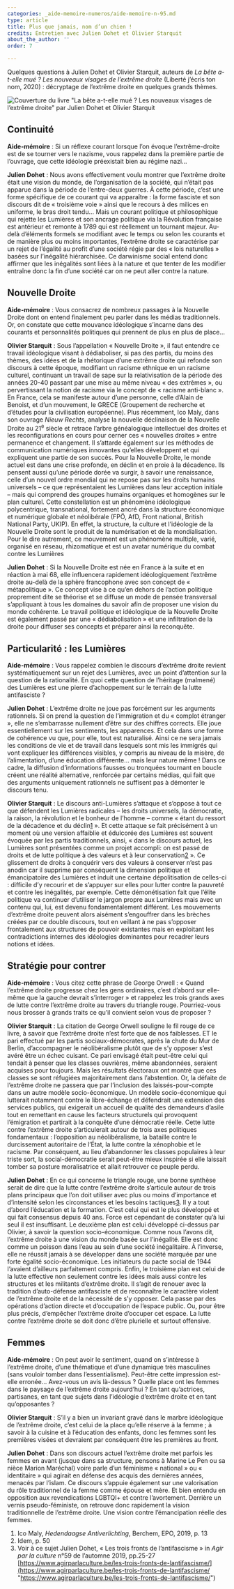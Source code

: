 ```yaml
---
categories: _aide-memoire-numeros/aide-memoire-n-95.md
type: article
title: Plus que jamais, nom d’un chien !
credits: Entretien avec Julien Dohet et Olivier Starquit
about_the_author: ''
order: 7

---
```

Quelques questions à Julien Dohet et Olivier Starquit, auteurs de _La bête a-t-elle mué ? Les nouveaux visages de l’extrême droite_ (Liberté j’écris ton nom, 2020) : décryptage de l’extrême droite en quelques grands thèmes.

![Couverture du livre "La bête a-t-elle mué ? Les nouveaux visages de l’extrême droite" par Julien Dohet et Olivier Starquit](https://www.territoires-memoire.be/assets/uploads/am95_p-7_julienolivier.jpg)

## Continuité

**Aide-mémoire** : Si un réflexe courant lorsque l’on évoque l’extrême-droite est de se tourner vers le nazisme, vous rappelez dans la première partie de l’ouvrage, que cette idéologie préexistait bien au régime nazi…

**Julien Dohet** : Nous avons effectivement voulu montrer que l’extrême droite était une vision du monde, de l’organisation de la société, qui n’était pas apparue dans la période de l’entre-deux guerres. À cette période, c’est une forme spécifique de ce courant qui va apparaître : la forme fasciste et son discours dit de « troisième voie » ainsi que le recours à des milices en uniforme, le bras droit tendu… Mais un courant politique et philosophique qui rejette les Lumières et son ancrage politique via la Révolution française est antérieur et remonte à 1789 qui est réellement un tournant majeur. Au-delà d’éléments formels se modifiant avec le temps ou selon les courants et de manière plus ou moins importantes, l’extrême droite se caractérise par un rejet de l’égalité au profit d’une société régie par des « lois naturelles » basées sur l’inégalité hiérarchisée. Ce darwinisme social entend donc affirmer que les inégalités sont liées à la nature et que tenter de les modifier entraîne donc la fin d’une société car on ne peut aller contre la nature.

## Nouvelle Droite

**Aide-mémoire** : Vous consacrez de nombreux passages à la Nouvelle Droite dont on entend finalement peu parler dans les médias traditionnels. Or, on constate que cette mouvance idéologique s’incarne dans des courants et personnalités politiques qui prennent de plus en plus de place…

**Olivier Starquit** : Sous l’appellation « Nouvelle Droite », il faut entendre ce travail idéologique visant à dédiaboliser, si pas des partis, du moins des thèmes, des idées et de la rhétorique d’une extrême droite qui refonde son discours à cette époque, modifiant un racisme ethnique en un racisme culturel, continuant un travail de sape sur la relativisation de la période des années 20-40 passant par une mise au même niveau « des extrêmes », ou pervertissant la notion de racisme via le concept de « racisme anti-blanc ». En France, cela se manifeste autour d’une personne, celle d’Alain de Benoist, et d’un mouvement, le GRECE (Groupement de recherche et d’études pour la civilisation européenne). Plus récemment, Ico Maly, dans son ouvrage _Nieuw Rechts_, analyse la nouvelle déclinaison de la Nouvelle Droite au 21<sup>e</sup> siècle et retrace l’arbre généalogique intellectuel des droites et les reconfigurations en cours pour cerner ces « nouvelles droites » entre permanence et changement. Il s’attarde également sur les méthodes de communication numériques innovantes qu’elles développent et qui expliquent une partie de son succès. Pour la Nouvelle Droite, le monde actuel est dans une crise profonde, en déclin et en proie à la décadence. Ils pensent aussi qu’une période dorée va surgir, à savoir une renaissance, celle d’un nouvel ordre mondial qui ne repose pas sur les droits humains universels – ce que représentaient les Lumières dans leur acception initiale – mais qui comprend des groupes humains organiques et homogènes sur le plan culturel. Cette constellation est un phénomène idéologique polycentrique, transnational, fortement ancré dans la structure économique et numérique globale et néolibérale (FPÖ, AfD, Front national, British National Party, UKIP). En effet, la structure, la culture et l’idéologie de la Nouvelle Droite sont le produit de la numérisation et de la mondialisation. Pour le dire autrement, ce mouvement est un phénomène multiple, varié, organisé en réseau, rhizomatique et est un avatar numérique du combat contre les Lumières

**Julien Dohet** : Si la Nouvelle Droite est née en France à la suite et en réaction à mai 68, elle influencera rapidement idéologiquement l’extrême droite au-delà de la sphère francophone avec son concept de « métapolitique ». Ce concept vise à ce qu’en dehors de l’action politique proprement dite se théorise et se diffuse un mode de pensée transversal s’appliquant à tous les domaines du savoir afin de proposer une vision du monde cohérente. Le travail politique et idéologique de la Nouvelle Droite est également passé par une « dédiabolisation » et une infiltration de la droite pour diffuser ses concepts et préparer ainsi la reconquête.

## Particularité : les Lumières

**Aide-mémoire** : Vous rappelez combien le discours d’extrême droite revient systématiquement sur un rejet des Lumières, avec un point d’attention sur la question de la rationalité. En quoi cette question de l’héritage (malmené) des Lumières est une pierre d’achoppement sur le terrain de la lutte antifasciste ?

**Julien Dohet** : L’extrême droite ne joue pas forcément sur les arguments rationnels. Si on prend la question de l’immigration et du « complot étranger », elle ne s’embarrasse nullement d’être sur des chiffres corrects. Elle joue essentiellement sur les sentiments, les apparences. Et cela dans une forme de cohérence vu que, pour elle, tout est naturalisé. Ainsi ce ne sera jamais les conditions de vie et de travail dans lesquels sont mis les immigrés qui vont expliquer les différences visibles, y compris au niveau de la misère, de l’alimentation, d’une éducation différente… mais leur nature même ! Dans ce cadre, la diffusion d’informations fausses ou tronquées tournant en boucle créent une réalité alternative, renforcée par certains médias, qui fait que des arguments uniquement rationnels ne suffisent pas à démonter le discours tenu.

**Olivier Starquit** : Le discours anti-Lumières s’attaque et s’oppose à tout ce que défendent les Lumières radicales – les droits universels, la démocratie, la raison, la révolution et le bonheur de l’homme – comme « étant du ressort de la décadence et du déclin[1](#footnote-1) ». Et cette attaque se fait précisément à un moment où une version affaiblie et édulcorée des Lumières est souvent évoquée par les partis traditionnels, ainsi, « dans le discours actuel, les Lumières sont présentées comme un projet accompli: on est passé de droits et de lutte politique à des valeurs et à leur conservation[2](#footnote-2) ». Ce glissement de droits à conquérir vers des valeurs à conserver n’est pas anodin car il supprime par conséquent la dimension politique et émancipatoire des Lumières et induit une certaine dépolitisation de celles-ci : difficile d’y recourir et de s’appuyer sur elles pour lutter contre la pauvreté et contre les inégalités, par exemple. Cette démonétisation fait que l’élite politique va continuer d’utiliser le jargon propre aux Lumières mais avec un contenu qui, lui, est devenu fondamentalement différent. Les mouvements d’extrême droite peuvent alors aisément s’engouffrer dans les brèches créées par ce double discours, tout en veillant à ne pas s’opposer frontalement aux structures de pouvoir existantes mais en exploitant les contradictions internes des idéologies dominantes pour recadrer leurs notions et idées.

## Stratégie pour contrer

**Aide-mémoire** : Vous citez cette phrase de George Orwell : « Quand l’extrême droite progresse chez les gens ordinaires, c’est d’abord sur elle-même que la gauche devrait s’interroger » et rappelez les trois grands axes de lutte contre l’extrême droite au travers du triangle rouge. Pourriez-vous nous brosser à grands traits ce qu’il convient selon vous de proposer ?

**Olivier Starquit** : La citation de George Orwell souligne le fil rouge de ce livre, à savoir que l’extrême droite n’est forte que de nos faiblesses. ET le pari effectué par les partis sociaux-démocrates, après la chute du Mur de Berlin, d’accompagner le néolibéralisme plutôt que de s’y opposer s’est avéré être un échec cuisant. Ce pari envisagé était peut-être celui qui tendait à penser que les classes ouvrières, même abandonnées, seraient acquises pour toujours. Mais les résultats électoraux ont montré que ces classes se sont réfugiées majoritairement dans l’abstention. Or, la défaite de l’extrême droite ne passera que par l’inclusion des laissés-pour-compte dans un autre modèle socio-économique. Un modèle socio-économique qui lutterait notamment contre le libre-échange et défendrait une extension des services publics, qui exigerait un accueil de qualité des demandeurs d’asile tout en remettant en cause les facteurs structurels qui provoquent l’émigration et partirait à la conquête d’une démocratie réelle. Cette lutte contre l’extrême droite s’articulerait autour de trois axes politiques fondamentaux : l’opposition au néolibéralisme, la bataille contre le durcissement autoritaire de l’État, la lutte contre la xénophobie et le racisme. Par conséquent, au lieu d’abandonner les classes populaires à leur triste sort, la social-démocratie serait peut-être mieux inspirée si elle laissait tomber sa posture moralisatrice et allait retrouver ce peuple perdu.

**Julien Dohet** : En ce qui concerne le triangle rouge, une bonne synthèse serait de dire que la lutte contre l’extrême droite s’articule autour de trois plans principaux que l’on doit utiliser avec plus ou moins d’importance et d’intensité selon les circonstances et les besoins tactiques[3](#footnote-3). Il y a tout d’abord l’éducation et la formation. C’est celui qui est le plus développé et qui fait consensus depuis 40 ans. Force est cependant de constater qu’à lui seul il est insuffisant. Le deuxième plan est celui développé ci-dessus par Olivier, à savoir la question socio-économique. Comme nous l’avons dit, l’extrême droite à une vision du monde basée sur l’inégalité. Elle est donc comme un poisson dans l’eau au sein d’une société inégalitaire. À l’inverse, elle ne réussit jamais à se développer dans une société marquée par une forte égalité socio-économique. Les initiateurs du pacte social de 1944 l’avaient d’ailleurs parfaitement compris. Enfin, le troisième plan est celui de la lutte effective non seulement contre les idées mais aussi contre les structures et les militants d’extrême droite. Il s’agit de renouer avec la tradition d’auto-défense antifasciste et de reconnaître le caractère violent de l’extrême droite et de la nécessité de s’y opposer. Cela passe par des opérations d’action directe et d’occupation de l’espace public. Ou, pour être plus précis, d’empêcher l’extrême droite d’occuper cet espace. La lutte contre l’extrême droite se doit donc d’être plurielle et surtout offensive.

## Femmes

**Aide-mémoire** : On peut avoir le sentiment, quand on s’intéresse à l’extrême droite, d’une thématique et d’une dynamique très masculines (sans vouloir tomber dans l’essentialisme). Peut-être cette impression est-elle erronée… Avez-vous un avis là-dessus ? Quelle place ont les femmes dans le paysage de l’extrême droite aujourd’hui ? En tant qu’actrices, partisanes, en tant que sujets dans l’idéologie d’extrême droite et en tant qu’opposantes ?

**Olivier Starquit** : S’il y a bien un invariant gravé dans le marbre idéologique de l’extrême droite, c’est celui de la place qu’elle réserve à la femme ; à savoir à la cuisine et à l’éducation des enfants, donc les femmes sont les premières visées et devraient par conséquent être les premières au front.

**Julien Dohet** : Dans son discours actuel l’extrême droite met parfois les femmes en avant (jusque dans sa structure, pensons à Marine Le Pen ou sa nièce Marion Maréchal) voire parle d’un féminisme « national » ou « identitaire » qui agirait en défense des acquis des dernières années, menacés par l’islam. Ce discours s’appuie également sur une valorisation du rôle traditionnel de la femme comme épouse et mère. Et bien entendu en opposition aux revendications LGBTQI+ et contre l’avortement. Derrière un vernis pseudo-féministe, on retrouve donc rapidement la vision traditionnelle de l’extrême droite. Une vision contre l’émancipation réelle des femmes.

1. Ico Maly, _Hedendaagse Antiverlichting_, Berchem, EPO, 2019, p. 13
2. Idem, p. 50
3. Voir à ce sujet Julien Dohet, « Les trois fronts de l’antifascisme » in _Agir par la culture_ n°59 de l’automne 2019, pp.25-27 [https://www.agirparlaculture.be/les-trois-fronts-de-lantifascisme/](https://www.agirparlaculture.be/les-trois-fronts-de-lantifascisme/ "https://www.agirparlaculture.be/les-trois-fronts-de-lantifascisme/")